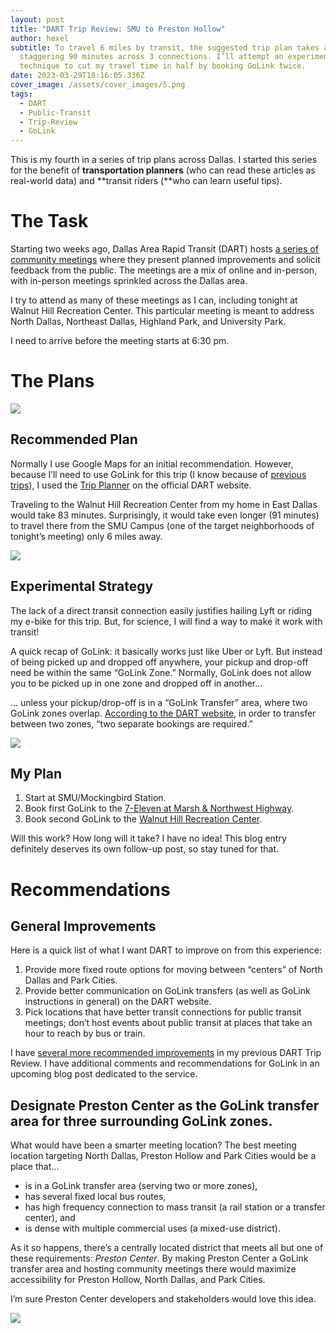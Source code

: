 ```yaml
---
layout: post
title: "DART Trip Review: SMU to Preston Hollow"
author: hexel
subtitle: To travel 6 miles by transit, the suggested trip plan takes a
  staggering 90 minutes across 3 connections. I’ll attempt an experimental
  technique to cut my travel time in half by booking GoLink twice.
date: 2023-03-29T18:16:05.336Z
cover_image: /assets/cover_images/5.png
tags:
  - DART
  - Public-Transit
  - Trip-Review
  - GoLink
---
```

This is my fourth in a series of trip plans across Dallas. I started this series for the benefit of **transportation planners** (who can read these articles as real-world data) and **transit riders (**who can learn useful tips).

# The Task

Starting two weeks ago, Dallas Area Rapid Transit (DART) hosts [a series of community meetings](https://dart.org/about/project-and-initiatives/expansion/future-projects) where they present planned improvements and solicit feedback from the public. The meetings are a mix of online and in-person, with in-person meetings sprinkled across the Dallas area.

I try to attend as many of these meetings as I can, including tonight at Walnut Hill Recreation Center. This particular meeting is meant to address North Dallas, Northeast Dallas, Highland Park, and University Park.

I need to arrive before the meeting starts at 6:30 pm.

# The Plans

![](https://miro.medium.com/v2/resize:fit:1400/1*Iu_oXNe0SKKig2i2L_FV9w.png)

## Recommended Plan

Normally I use Google Maps for an initial recommendation. However, because I’ll need to use GoLink for this trip (I know because of [previous trips](https://hexel.blog/dart-trip-review-preston-center-university-park-by-golink-943cb5637ff7)), I used the [Trip Planner](https://www.dart.org/trip/trip-planner/trip-planner-map) on the official DART website.

Traveling to the Walnut Hill Recreation Center from my home in East Dallas would take 83 minutes. Surprisingly, it would take even longer (91 minutes) to travel there from the SMU Campus (one of the target neighborhoods of tonight’s meeting) only 6 miles away.

![](https://miro.medium.com/v2/resize:fit:1400/1*0GPaE0ZVipWNl5e_-UgMhQ.png)

## Experimental Strategy

The lack of a direct transit connection easily justifies hailing Lyft or riding my e-bike for this trip. But, for science, I will find a way to make it work with transit!

A quick recap of GoLink: it basically works just like Uber or Lyft. But instead of being picked up and dropped off anywhere, your pickup and drop-off need be within the same “GoLink Zone.” Normally, GoLink does not allow you to be picked up in one zone and dropped off in another…

… unless your pickup/drop-off is in a “GoLink Transfer” area, where two GoLink zones overlap. [According to the DART website](https://www.dart.org/guide/transit-and-use/golink/golink-detail/park-cities), in order to transfer between two zones, “two separate bookings are required.”

![](https://miro.medium.com/v2/resize:fit:1400/1*IVH2L1Tvb2YF4jCuVcs5wA.png)

## My Plan

1. Start at SMU/Mockingbird Station.
2. Book first GoLink to the [7-Eleven at Marsh & Northwest Highway](https://www.google.com/maps/dir/SMU%2FMockingbird+Station,+East+Mockingbird+Lane,+Dallas,+TX/7-Eleven,+3733+W+Northwest+Hwy,+Dallas,+TX+75220/@32.8623038,-96.8550042,1141m/data=!3m2!1e3!4b1!4m14!4m13!1m5!1m1!1s0x864e9f1240e26391:0x481d4634425348bf!2m2!1d-96.7749042!2d32.8378847!1m5!1m1!1s0x864e9dc77ba67efd:0x8de547fae6fde501!2m2!1d-96.8559093!2d32.8613008!3e0).
3. Book second GoLink to the [Walnut Hill Recreation Center](https://www.google.com/maps/dir/7-Eleven,+3733+W+Northwest+Hwy,+Dallas,+TX+75220/Walnut+Hill+Recreation+Center,+Midway+Road,+Dallas,+TX/@32.8698278,-96.8587649,4186m/data=!3m1!1e3!4m14!4m13!1m5!1m1!1s0x864e9dc77ba67efd:0x8de547fae6fde501!2m2!1d-96.8559093!2d32.8613008!1m5!1m1!1s0x864e9dfcb103f841:0x225b883d39b5d4cd!2m2!1d-96.8390837!2d32.8809116!3e0).

Will this work? How long will it take? I have no idea! This blog entry definitely deserves its own follow-up post, so stay tuned for that.

# Recommendations

## General Improvements

Here is a quick list of what I want DART to improve on from this experience:

1. Provide more fixed route options for moving between “centers” of North Dallas and Park Cities.
2. Provide better communication on GoLink transfers (as well as GoLink instructions in general) on the DART website.
3. Pick locations that have better transit connections for public transit meetings; don’t host events about public transit at places that take an hour to reach by bus or train.

I have [several more recommended improvements](https://hexel.blog/dart-trip-review-preston-center-university-park-by-golink-943cb5637ff7#:~:text=mile%20/%2020%20minutes.-,Improvement,-Opportunities) in my previous DART Trip Review. I have additional comments and recommendations for GoLink in an upcoming blog post dedicated to the service.

## Designate Preston Center as the GoLink transfer area for three surrounding GoLink zones.

What would have been a smarter meeting location? The best meeting location targeting North Dallas, Preston Hollow and Park Cities would be a place that…

* is in a GoLink transfer area (serving two or more zones),
* has several fixed local bus routes,
* has high frequency connection to mass transit (a rail station or a transfer center), and
* is dense with multiple commercial uses (a mixed-use district).

As it so happens, there’s a centrally located district that meets all but one of these requirements: *Preston Center*. By making Preston Center a GoLink transfer area and hosting community meetings there would maximize accessibility for Preston Hollow, North Dallas, and Park Cities.

I’m sure Preston Center developers and stakeholders would love this idea.

![](https://miro.medium.com/v2/resize:fit:1400/1*dpkUEORTq00cL3-58EVS2A.png)